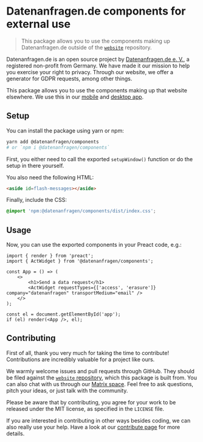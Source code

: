 # Datenanfragen.de components for external use

> This package allows you to use the components making up Datenanfragen.de outside of the [`website`](https://github.com/datenanfragen/website) repository.

Datenanfragen.de is an open source project by [Datenanfragen.de e.&nbsp;V.](https://www.datarequests.org/verein), a registered non-profit from Germany. We have made it our mission to help you exercise your right to privacy. Through our website, we offer a generator for GDPR requests, among other things.

This package allows you to use the components making up that website elsewhere. We use this in our [mobile](https://github.com/datenanfragen/mobile-app/) and [desktop app](https://github.com/datenanfragen/desktop-app/).

## Setup

You can install the package using yarn or npm:

```sh
yarn add @datenanfragen/components
# or `npm i @datenanfragen/components`
```

First, you either need to call the exported `setupWindow()` function or do the setup in there yourself.

You also need the following HTML:

```html
<aside id=flash-messages></aside>
```

Finally, include the CSS:

```scss
@import 'npm:@datenanfragen/components/dist/index.css';
```

## Usage

Now, you can use the exported components in your Preact code, e.g.:

```tsx
import { render } from 'preact';
import { ActWidget } from '@datenanfragen/components';

const App = () => (
    <>
        <h1>Send a data request</h1>
        <ActWidget requestTypes={['access', 'erasure']} company="datenanfragen" transportMedium="email" />
    </>
);

const el = document.getElementById('app');
if (el) render(<App />, el);
```

## Contributing

First of all, thank you very much for taking the time to contribute! Contributions are incredibly valuable for a project like ours.

We warmly welcome issues and pull requests through GitHub. They should be filed against the [`website` repository](https://github.com/datenanfragen/website), which this package is built from. You can also chat with us through our [Matrix space](https://matrix.to/#/#datenanfragen:matrix.altpeter.me). Feel free to ask questions, pitch your ideas, or just talk with the community.

Please be aware that by contributing, you agree for your work to be released under the MIT license, as specified in the `LICENSE` file.

If you are interested in contributing in other ways besides coding, we can also really use your help. Have a look at our [contribute page](https://www.datarequests.org/contribute) for more details.
